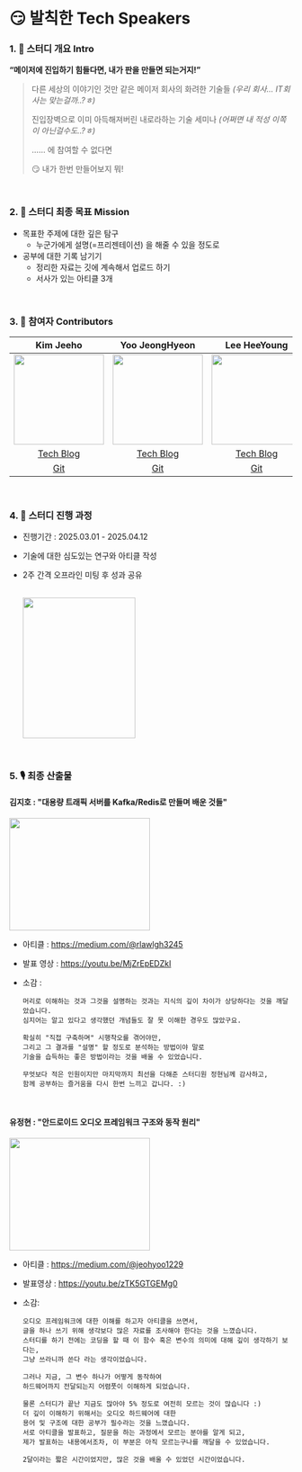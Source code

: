 # 😏 발칙한 Tech Speakers

### 1. 🌱 스터디 개요 Intro

**“메이저에 진입하기 힘들다면, 내가 판을 만들면 되는거지!”**

> 다른 세상의 이야기인 것만 같은 메이저 회사의 화려한 기술들 _(우리 회사… IT회사는 맞는걸까..?ㅎ)_
>
> 진입장벽으로 이미 아득해져버린 내로라하는 기술 세미나 _(어쩌면 내 적성 이쪽이 아닌걸수도..?ㅎ)_
>
> …… 에 참여할 수 없다면
>
> 😏 내가 한번 만들어보지 뭐!

<br>

### 2. 🌲 스터디 최종 목표 Mission

- 목표한 주제에 대한 깊은 탐구
  - 누군가에게 설명(=프리젠테이션) 을 해줄 수 있을 정도로
- 공부에 대한 기록 남기기
  - 정리한 자료는 깃에 계속해서 업로드 하기
  - 서사가 있는 아티클 3개

<br>

### 3. 🥔 참여자 Contributors

|                                                              Kim Jeeho                                                              |                                                           Yoo JeongHyeon                                                            |                                                            Lee HeeYoung                                                             |
| :---------------------------------------------------------------------------------------------------------------------------------: | :---------------------------------------------------------------------------------------------------------------------------------: | :---------------------------------------------------------------------------------------------------------------------------------: |
| <img src="https://item.kakaocdn.net/do/50a0e9afa58597371951687c4fe7db66f604e7b0e6900f9ac53a43965300eb9a" width="160" height="160"/> | <img src="https://item.kakaocdn.net/do/6bd1e4f0a9b84a0d58b0bee30e78d6dc8f324a0b9c48f77dbce3a43bd11ce785" width="160" height="160"/> | <img src="https://item.kakaocdn.net/do/6bd1e4f0a9b84a0d58b0bee30e78d6dc7e6f47a71c79378b48860ead6a12bf11" width="160" height="160"/> |
|                                           [Tech Blog](https://sweetjhpotato.tistory.com/)                                           |                                       [Tech Blog](https://not-just-at-12-oclock.tistory.com/)                                       |                                                            [Tech Blog]()                                                            |
|                                                 [Git](https://github.com/JEEEEEEHO)                                                 |                                                [Git](https://github.com/akfrdma0125)                                                |                                                               [Git]()                                                               |

<br>

### 4. 📝 스터디 진행 과정

- 진행기간 : 2025.03.01 - 2025.04.12
- 기술에 대한 심도있는 연구와 아티클 작성
- 2주 간격 오프라인 미팅 후 성과 공유  
  <br>

  <img src="https://file.notion.so/f/f/87da3d2b-8cb8-4912-ae5e-89921a016dfb/b11a3189-c00c-4954-9e60-a47cbcdd7a68/image.png?table=block&id=1b7d3994-4fb9-809e-9157-c52445eb233b&spaceId=87da3d2b-8cb8-4912-ae5e-89921a016dfb&expirationTimestamp=1744401600000&signature=WGBmlHEyNASv_Ob87O-2TpOEhqLhu0EsVGju2QENQRg&downloadName=image.png" width="200" height="250"/>

<br>

### 5. 🎙️ 최종 산출물

#### 김지호 : "대용량 트래픽 서버를 Kafka/Redis로 만들며 배운 것들"

  <img src="https://file.notion.so/f/f/87da3d2b-8cb8-4912-ae5e-89921a016dfb/71ff14a1-14c1-444a-b0d1-8460f713e803/%EB%B0%9C%ED%91%9C%EC%82%AC%EC%A7%841.jpg?table=block&id=1d3d3994-4fb9-80f4-870b-f9aa76ce67a4&spaceId=87da3d2b-8cb8-4912-ae5e-89921a016dfb&expirationTimestamp=1744545600000&signature=a3FYiv3Tv0_hQ0LFMcF6qgFYatP3B6LqPlEaLwvCA5c&downloadName=%EB%B0%9C%ED%91%9C%EC%82%AC%EC%A7%841.jpg" width="250" height="200"/>

- 아티클 : https://medium.com/@rlawlgh3245
- 발표 영상 : https://youtu.be/MjZrEpEDZkI
- 소감 :

  ```text
  머리로 이해하는 것과 그것을 설명하는 것과는 지식의 깊이 차이가 상당하다는 것을 깨달았습니다.
  심지어는 알고 있다고 생각했던 개념들도 잘 못 이해한 경우도 많았구요.

  확실히 "직접 구축하며" 시행착오를 겪어야만,
  그리고 그 결과를 "설명" 할 정도로 분석하는 방법이야 말로
  기술을 습득하는 좋은 방법이라는 것을 배울 수 있었습니다.

  무엇보다 적은 인원이지만 마지막까지 최선을 다해준 스터디원 정현님께 감사하고,
  함께 공부하는 즐거움을 다시 한번 느끼고 갑니다. :)
  ```

  <br>

#### 유정현 : "안드로이드 오디오 프레임워크 구조와 동작 원리"

  <img src="https://file.notion.so/f/f/87da3d2b-8cb8-4912-ae5e-89921a016dfb/2b6fa1c5-dd3a-4f7e-aff2-b01670369150/image.png?table=block&id=1d4d3994-4fb9-801e-a56c-fc6f2a0b93c0&spaceId=87da3d2b-8cb8-4912-ae5e-89921a016dfb&expirationTimestamp=1744545600000&signature=--pjte6pPwAoOkyAqGAbiNHy47Q2YfUSdCjFW0lgW54&downloadName=image.png" width="250" height="200"/>

- 아티클 : https://medium.com/@jeohyoo1229
- 발표영상 : https://youtu.be/zTK5GTGEMg0
- 소감:

  ```text
  오디오 프레임워크에 대한 이해를 하고자 아티클을 쓰면서,
  글을 하나 쓰기 위해 생각보다 많은 자료를 조사해야 한다는 것을 느꼈습니다.
  스터디를 하기 전에는 코딩을 할 때 이 함수 혹은 변수의 의미에 대해 깊이 생각하기 보다는,
  그냥 쓰라니까 쓴다 라는 생각이었습니다.

  그러나 지금, 그 변수 하나가 어떻게 동작하여
  하드웨어까지 전달되는지 어렴풋이 이해하게 되었습니다.

  물론 스터디가 끝난 지금도 많아야 5% 정도로 여전히 모르는 것이 많습니다 :)
  더 깊이 이해하기 위해서는 오디오 하드웨어에 대한
  용어 및 구조에 대한 공부가 필수라는 것을 느꼈습니다.
  서로 아티클을 발표하고, 질문을 하는 과정에서 모르는 분야를 알게 되고,
  제가 발표하는 내용에서조차, 이 부분은 아직 모르는구나를 깨달을 수 있었습니다.

  2달이라는 짧은 시간이었지만, 많은 것을 배울 수 있었던 시간이었습니다.
  ```
